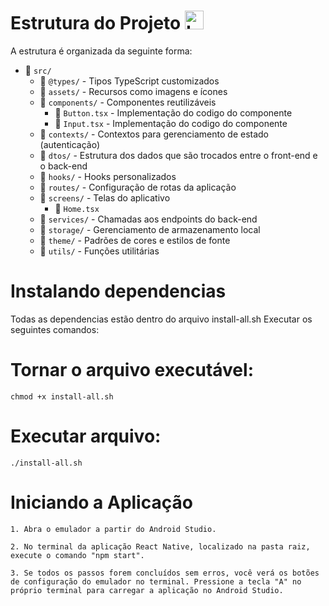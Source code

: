 # Estrutura do Projeto <img src="https://upload.wikimedia.org/wikipedia/commons/a/a7/React-icon.svg" alt="Logo do React Native" width="30" height="30">

A estrutura é organizada da seguinte forma:

- :file_folder: `src/`
  - :file_folder: `@types/`              - Tipos TypeScript customizados
  - :file_folder: `assets/`              - Recursos como imagens e ícones
  - :file_folder: `components/`          - Componentes reutilizáveis
      - :file_folder: `Button.tsx`  - Implementação do codigo do componente
      - :file_folder: `Input.tsx`  - Implementação do codigo do componente
  - :file_folder: `contexts/`            - Contextos para gerenciamento de estado (autenticação)
  - :file_folder: `dtos/`                - Estrutura dos dados que são trocados entre o front-end e o back-end
  - :file_folder: `hooks/`               - Hooks personalizados
  - :file_folder: `routes/`              - Configuração de rotas da aplicação
  - :file_folder: `screens/`             - Telas do aplicativo
      - :file_folder: `Home.tsx`
  - :file_folder: `services/`            - Chamadas aos endpoints do back-end
  - :file_folder: `storage/`             - Gerenciamento de armazenamento local
  - :file_folder: `theme/`               - Padrões de cores e estilos de fonte
  - :file_folder: `utils/`               - Funções utilitárias


# Instalando dependencias
Todas as dependencias estão dentro do arquivo install-all.sh
Executar os seguintes comandos:

# Tornar o arquivo executável:
	chmod +x install-all.sh

# Executar arquivo:
	./install-all.sh


# Iniciando a Aplicação
	1. Abra o emulador a partir do Android Studio.

	2. No terminal da aplicação React Native, localizado na pasta raiz, execute o comando "npm start".

	3. Se todos os passos forem concluídos sem erros, você verá os botões de configuração do emulador no terminal. Pressione a tecla "A" no próprio terminal para carregar a aplicação no Android Studio.
